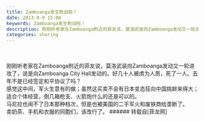 ```yaml
---
title: Zamboanga发生枪战啦！
date: 2013-9-9 15:08
keywords: Zamboanga发生枪战啦！
description: 刚刚听老家在Zamboanga附近的菲友说，莫洛武装向Zamboanga发动又一轮进攻了，说是向Zamboanga City Hall发动的。好几十人被虏为人质，死了一人。去年不是已经签定和平协议了吗？感觉这中间，军火生意有的做；虽然这买卖不会有日本变态狂向中国挑衅来得大；适合个体经营，倒几箱枪支、火箭炮什么的还是可以的。马尼拉也闹不了日本那种档次，但是也被美国的二手军火和废铁商给垄断了。卖奶茶、手机和衣服的同胞们，该改行了。
categories: sharing
---
```

<td class="t_f" id="postmessage_46642">

<br/>
<br/>
刚刚听老家在Zamboanga附近的菲友说，莫洛武装向Zamboanga发动又一轮进攻了，说是向Zamboanga City Hall发动的。好几十人被虏为人质，死了一人。去年不是已经签定和平协议了吗？<br/>
感觉这中间，军火生意有的做；虽然这买卖不会有日本变态狂向中国挑衅来得大；适合个体经营，倒几箱枪支、火箭炮什么的还是可以的。<br/>
马尼拉也闹不了日本那种档次，但是也被美国的二手军火和废铁商给垄断了。<br/>
卖奶茶、手机和衣服的同胞们，该改行了。</td>
###### 转载自[菲龙网]